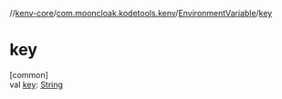 //[kenv-core](../../../index.md)/[com.mooncloak.kodetools.kenv](../index.md)/[EnvironmentVariable](index.md)/[key](key.md)

# key

[common]\
val [key](key.md): [String](https://kotlinlang.org/api/core/kotlin-stdlib/kotlin/-string/index.html)
